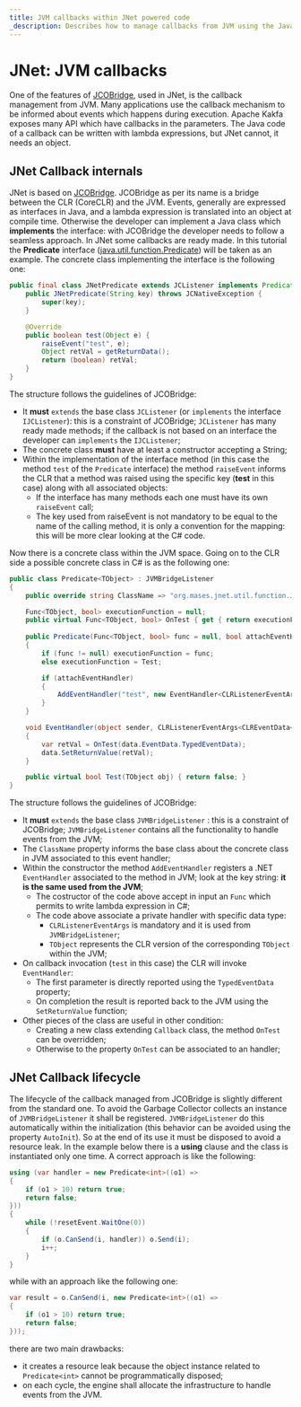 ```yaml
---
title: JVM callbacks within JNet powered code
_description: Describes how to manage callbacks from JVM using the Java/JVM suite for .NET
---
```


# JNet: JVM callbacks

One of the features of [JCOBridge](https://www.jcobridge.com/), used in JNet, is the callback management from JVM.
Many applications use the callback mechanism to be informed about events which happens during execution.
Apache Kakfa exposes many API which have callbacks in the parameters.
The Java code of a callback can be written with lambda expressions, but JNet cannot, it needs an object.

## JNet Callback internals

JNet is based on [JCOBridge](https://www.jcobridge.com/). JCOBridge as per its name is a bridge between the CLR (CoreCLR) and the JVM.
Events, generally are expressed as interfaces in Java, and a lambda expression is translated into an object at compile time. Otherwise the developer can implement a Java class which **implements** the interface: with JCOBridge the developer needs to follow a seamless approach.
In JNet some callbacks are ready made. In this tutorial the **Predicate** interface ([java.util.function.Predicate](https://docs.oracle.com/javase/8/docs/api/java/util/function/Predicate.html)) will be taken as an example.
The concrete class implementing the interface is the following one:

```java
public final class JNetPredicate extends JCListener implements Predicate {
    public JNetPredicate(String key) throws JCNativeException {
        super(key);
    }

    @Override
    public boolean test(Object e) {
        raiseEvent("test", e);
        Object retVal = getReturnData();
        return (boolean) retVal;
    }
}
```

The structure follows the guidelines of JCOBridge:
* It **must** `extends` the base class `JCListener` (or `implements` the interface `IJCListener`): this is a constraint of JCOBridge; `JCListener` has many ready made methods; if the callback is not based on an interface the developer can `implements` the `IJCListener`;
* The concrete class **must** have at least a constructor accepting a String;
* Within the implementation of the interface method (in this case the method `test` of the `Predicate` interface) the method `raiseEvent` informs the CLR that a method was raised using the specific key (**test** in this case) along with all associated objects:
  * If the interface has many methods each one must have its own `raiseEvent` call;
  * The key used from raiseEvent is not mandatory to be equal to the name of the calling method, it is only a convention for the mapping: this will be more clear looking at the C# code.

Now there is a concrete class within the JVM space. 
Going on to the CLR side a possible concrete class in C# is as the following one:

```c#
public class Predicate<TObject> : JVMBridgeListener
{
	public override string ClassName => "org.mases.jnet.util.function.JNetPredicate";

	Func<TObject, bool> executionFunction = null;
	public virtual Func<TObject, bool> OnTest { get { return executionFunction; } }
	
	public Predicate(Func<TObject, bool> func = null, bool attachEventHandler = true)
	{
		if (func != null) executionFunction = func;
		else executionFunction = Test;

		if (attachEventHandler)
		{
			AddEventHandler("test", new EventHandler<CLRListenerEventArgs<CLREventData<TObject>>>(EventHandler));
		}
	}

	void EventHandler(object sender, CLRListenerEventArgs<CLREventData<TObject>> data)
	{
		var retVal = OnTest(data.EventData.TypedEventData);
		data.SetReturnValue(retVal);
	}

	public virtual bool Test(TObject obj) { return false; }
}
```

The structure follows the guidelines of JCOBridge:
* It **must** `extends` the base class `JVMBridgeListener` : this is a constraint of JCOBridge; `JVMBridgeListener` contains all the functionality to handle events from the JVM;
* The `ClassName` property informs the base class about the concrete class in JVM associated to this event handler;
* Within the constructor the method `AddEventHandler` registers a .NET `EventHandler` associated to the method in JVM; look at the key string: **it is the same used from the JVM**;
  * The costructor of the code above accept in input an `Func` which permits to write lambda expression in C#;
  * The code above associate a private handler with specific data type:
    * `CLRListenerEventArgs` is mandatory and it is used from `JVMBridgeListener`;
    * `TObject` represents the CLR version of the corresponding `TObject` within the JVM;
* On callback invocation (`test` in this case) the CLR will invoke `EventHandler`:
  * The first parameter is directly reported using the `TypedEventData` property;
  * On completion the result is reported back to the JVM using the `SetReturnValue` function;
* Other pieces of the class are useful in other condition:
  * Creating a new class extending `Callback` class, the method `OnTest` can be overridden;
  * Otherwise to the property `OnTest` can be associated to an handler;
    	
## JNet Callback lifecycle

The lifecycle of the callback managed from JCOBridge is slightly different from the standard one.
To avoid the Garbage Collector collects an instance of `JVMBridgeListener` it shall be registered. `JVMBridgeListener` do this automatically within the initialization (this behavior can be avoided using the property `AutoInit`).
So at the end of its use it must be disposed to avoid a resource leak. In the example below there is a **using** clause and the class is instantiated only one time.
A correct approach is like the following:

```c#
using (var handler = new Predicate<int>((o1) =>
{
	if (o1 > 10) return true;
	return false;
}))
{
	while (!resetEvent.WaitOne(0))
	{
		if (o.CanSend(i, handler)) o.Send(i);
		i++;
	}
}
```

while with an approach like the following one: 

```c#
var result = o.CanSend(i, new Predicate<int>((o1) =>
{
	if (o1 > 10) return true;
	return false;
}));
```

there are two main drawbacks:
* it creates a resource leak because the object instance related to `Predicate<int>` cannot be programmatically disposed;
* on each cycle, the engine shall allocate the infrastructure to handle events from the JVM.
